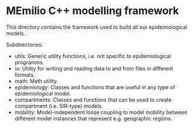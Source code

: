 # MEmilio C++ modelling framework #

This directory contains the framework used to build all our epidemiological models. 

Subdirectories:
- utils: Generic utility functions, i.e. not specific to epidemiological programms.
- io: Utility for writing and reading data to and from files in different formats.
- math: Math utility.
- epidemiology: Classes and functions that are useful in any type of epidemiological model.
- compartments: Classes and functions that can be used to create compartment (i.e. SIR-type) models.
- mobility: Model-independent loose coupling to model mobility between different model instances that represent e.g. geographic regions.
